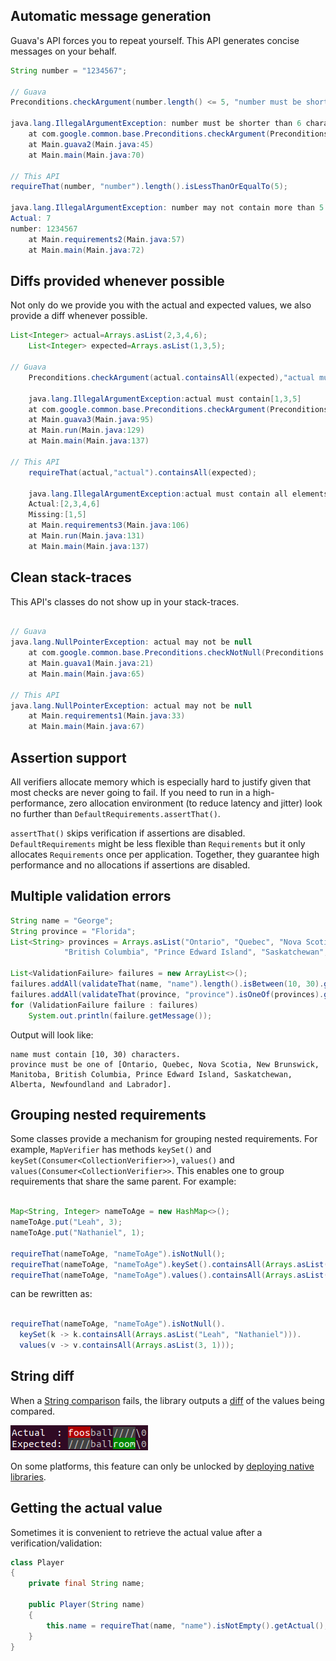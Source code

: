 ## Automatic message generation

Guava's API forces you to repeat yourself. This API generates concise messages on your behalf.

```java
String number = "1234567";

// Guava
Preconditions.checkArgument(number.length() <= 5, "number must be shorter than 6 characters");

java.lang.IllegalArgumentException: number must be shorter than 6 characters
	at com.google.common.base.Preconditions.checkArgument(Preconditions.java:146)
	at Main.guava2(Main.java:45)
	at Main.main(Main.java:70)

// This API
requireThat(number, "number").length().isLessThanOrEqualTo(5);

java.lang.IllegalArgumentException: number may not contain more than 5 characters.
Actual: 7
number: 1234567
	at Main.requirements2(Main.java:57)
	at Main.main(Main.java:72)
```

## Diffs provided whenever possible

Not only do we provide you with the actual and expected values, we also provide a diff whenever possible.

```java
List<Integer> actual=Arrays.asList(2,3,4,6);
	List<Integer> expected=Arrays.asList(1,3,5);

// Guava
	Preconditions.checkArgument(actual.containsAll(expected),"actual must contain %s",expected);

	java.lang.IllegalArgumentException:actual must contain[1,3,5]
	at com.google.common.base.Preconditions.checkArgument(Preconditions.java:146)
	at Main.guava3(Main.java:95)
	at Main.run(Main.java:129)
	at Main.main(Main.java:137)

// This API
	requireThat(actual,"actual").containsAll(expected);

	java.lang.IllegalArgumentException:actual must contain all elements in:[1,3,5]
	Actual:[2,3,4,6]
	Missing:[1,5]
	at Main.requirements3(Main.java:106)
	at Main.run(Main.java:131)
	at Main.main(Main.java:137)
```

## Clean stack-traces

This API's classes do not show up in your stack-traces.

```java

// Guava
java.lang.NullPointerException: actual may not be null
	at com.google.common.base.Preconditions.checkNotNull(Preconditions.java:251)
	at Main.guava1(Main.java:21)
	at Main.main(Main.java:65)

// This API
java.lang.NullPointerException: actual may not be null
	at Main.requirements1(Main.java:33)
	at Main.main(Main.java:67)
```

## Assertion support

All verifiers allocate memory which is especially hard to justify given that most checks are never going to
fail. If you need to run in a high-performance, zero allocation environment (to reduce latency and jitter)
look no further than `DefaultRequirements.assertThat()`.

`assertThat()` skips verification if assertions are disabled. `DefaultRequirements` might be less flexible
than `Requirements` but it only allocates `Requirements` once per application. Together, they guarantee high
performance and no allocations if assertions are disabled.

## Multiple validation errors

```java
String name = "George";
String province = "Florida";
List<String> provinces = Arrays.asList("Ontario", "Quebec", "Nova Scotia", "New Brunswick", "Manitoba",
			"British Columbia", "Prince Edward Island", "Saskatchewan", "Alberta", "Newfoundland and Labrador");

List<ValidationFailure> failures = new ArrayList<>();
failures.addAll(validateThat(name, "name").length().isBetween(10, 30).getFailures());
failures.addAll(validateThat(province, "province").isOneOf(provinces).getFailures());
for (ValidationFailure failure : failures)
	System.out.println(failure.getMessage());
```

Output will look like:

```
name must contain [10, 30) characters.
province must be one of [Ontario, Quebec, Nova Scotia, New Brunswick, Manitoba, British Columbia, Prince Edward Island, Saskatchewan, Alberta, Newfoundland and Labrador].
```

## Grouping nested requirements

Some classes provide a mechanism for grouping nested requirements. For example, `MapVerifier` has
methods `keySet()` and `keySet(Consumer<CollectionVerifier>>)`, `values()`
and `values(Consumer<CollectionVerifier>>`. This enables one to group requirements that share the same parent.
For example:

```java

Map<String, Integer> nameToAge = new HashMap<>();
nameToAge.put("Leah", 3);
nameToAge.put("Nathaniel", 1);

requireThat(nameToAge, "nameToAge").isNotNull();
requireThat(nameToAge, "nameToAge").keySet().containsAll(Arrays.asList("Leah", "Nathaniel"));
requireThat(nameToAge, "nameToAge").values().containsAll(Arrays.asList(3, 1));
```

can be rewritten as:

```java

requireThat(nameToAge, "nameToAge").isNotNull().
  keySet(k -> k.containsAll(Arrays.asList("Leah", "Nathaniel"))).
  values(v -> v.containsAll(Arrays.asList(3, 1)));
```

## String diff

When
a [String comparison](https://cowwoc.github.io/requirements.java/6.1.0/docs/api/com.github.cowwoc.requirements.java/com/github/cowwoc/requirements/java/extension/ExtensibleObjectVerifier.html#isEqualTo(java.lang.Object))
fails, the library outputs a [diff](String_Diff.md) of the values being compared.

![colored-diff-example4.png](colored-diff-example4.png)

On some platforms, this feature can only be unlocked
by [deploying native libraries](Deploying_Native_Libraries.md).

## Getting the actual value

Sometimes it is convenient to retrieve the actual value after a verification/validation:

```java
class Player
{
    private final String name;

    public Player(String name)
    {
        this.name = requireThat(name, "name").isNotEmpty().getActual();
    }
}
```
